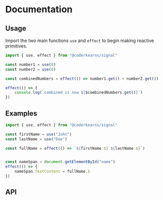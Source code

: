 # Documentation

## Usage

Import the two main functions `use` and `effect` to begin making reactive primitives.

```ts
import { use, effect } from "@coderkearns/signal"

const number1 = use(0)
const number2 = use(0)

const combinedNumbers = effect(() => number1.get() + number2.get())

effect(() => {
    console.log(`combined is now ${$combinedNumbers.get()}`)
})
```

## Examples

```ts
import { use, effect } from "@coderkearns/signal"

const firstName = use("John")
const lastName = use("Doe")

const fullName = effect(() => `${firstName.$} ${lastName.$}`)


const nameSpan = document.getElementById("name")
effect(() => {
	nameSpan.textContent = fullName.$
})
```

## API
